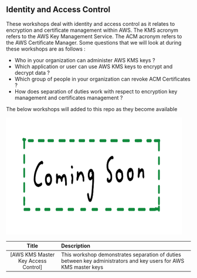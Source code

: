 ## Identity and Access Control

These workshops deal with identity and access control as it relates to encryption and certificate management within AWS. The KMS acronym 
refers to the AWS Key Management Service. The ACM acronym refers to the AWS Certificate Manager. Some questions that we will look at during
these workshops are as follows :

* Who in your organization can administer AWS KMS keys ?
* Which application or user can use AWS KMS keys to encrypt and decrypt data ?
* Which group of people in your organization can revoke ACM Certificates ?
* How does separation of duties work with respect to encryption key management and certificates management ?

The below workshops will added to this repo as they become available

<!DOCTYPE html>
<html>
<body>

<kbd>
<img src="images/coming-soon.png" width="480" height="320" title="Coming Soon">
</kbd>
<br>

</body>
</html>



Title               | Description
:---: | :---
[AWS KMS Master Key Access Control] | This workshop demonstrates separation of duties between key administrators and key users for AWS KMS master keys


